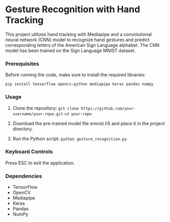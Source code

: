 
# Gesture Recognition with Hand Tracking

This project utilizes hand tracking with Mediapipe and a convolutional neural network (CNN) model to recognize hand gestures and predict corresponding letters of the American Sign Language alphabet. The CNN model has been trained on the Sign Language MNIST dataset.

### Prerequisites
Before running the code, make sure to install the required libraries:

`pip install tensorflow opencv-python mediapipe keras pandas numpy`

### Usage

1. Clone the repository:
`git clone https://github.com/your-username/your-repo.git`
`cd your-repo`

2. Download the pre-trained model file smnist.h5 and place it in the project directory.

3. Run the Python script:
`python gesture_recognition.py`

### Keyboard Controls
Press ESC to exit the application.


### Dependencies
- TensorFlow
- OpenCV
- Mediapipe
- Keras
- Pandas
- NumPy





